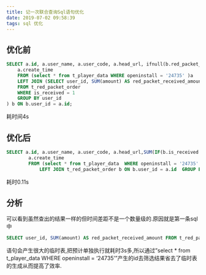 ```yaml
---
title: 记一次联合查询Sql语句优化
date: 2019-07-02 09:58:39
tags: sql 优化
---
```

## 优化前

```sql
SELECT a.id, a.user_name, a.user_code, a.head_url, ifnull(b.red_packet_received_amount, 0) AS red_packet_received_amount,
    a.create_time
    FROM (select * from t_player_data WHERE openinstall = '24735' )a
    LEFT JOIN (SELECT user_id, SUM(amount) AS red_packet_received_amount
    FROM t_red_packet_order
    WHERE is_received = 1
    GROUP BY user_id
) b ON b.user_id = a.id;
```

耗时间4s

## 优化后

```sql
SELECT a.id, a.user_name, a.user_code, a.head_url,SUM(IF(b.is_received = 1, b.amount,0)) AS red_packet_received_amount,
        a.create_time
        FROM (select * from t_player_data  WHERE openinstall = '24735' )a
            LEFT JOIN t_red_packet_order b ON b.user_id = a.id  GROUP BY id;
```

耗时0.11s

## 分析

可以看到虽然查出的结果一样的但时间差距不是一个数量级的.原因就是第一条sql中

```sql
SELECT user_id, SUM(amount) AS red_packet_received_amount FROM t_red_packet_order WHERE is_received = 1 GROUP BY user_id
```

语句会产生很大的临时表,把预计单独执行就耗时3s多,所以通过”select * from t_player_data WHERE openinstall = ‘24735’”产生的id去筛选结果省去了临时表的生成从而提高了效率.